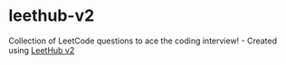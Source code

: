 # leethub-v2
Collection of LeetCode questions to ace the coding interview! - Created using [LeetHub v2](https://github.com/arunbhardwaj/LeetHub-2.0)
